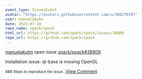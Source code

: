 ```yaml
---
event_type: IssuesEvent
avatar: "https://avatars.githubusercontent.com/u/36827019?"
user: manuelakuhn
date: 2023-07-10
repo_name: spack/spack
html_url: https://github.com/spack/spack/issues/38809
repo_url: https://github.com/spack/spack
---
```


<a href='https://github.com/manuelakuhn' target='_blank'>manuelakuhn</a> open issue <a href='https://github.com/spack/spack/issues/38809' target='_blank'>spack/spack#38809</a>.

<p>Installation issue: qt-base is missing OpenGL</p><small>### Steps to reproduce the issue...</small><a href='https://github.com/spack/spack/issues/38809' target='_blank'>View Comment</a>